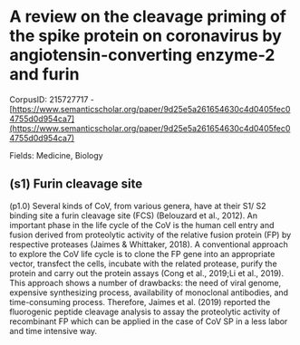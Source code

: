 # A review on the cleavage priming of the spike protein on coronavirus by angiotensin-converting enzyme-2 and furin

CorpusID: 215727717 - [https://www.semanticscholar.org/paper/9d25e5a261654630c4d0405fec04755d0d954ca7](https://www.semanticscholar.org/paper/9d25e5a261654630c4d0405fec04755d0d954ca7)

Fields: Medicine, Biology

## (s1) Furin cleavage site
(p1.0) Several kinds of CoV, from various genera, have at their S1/ S2 binding site a furin cleavage site (FCS) (Belouzard et al., 2012). An important phase in the life cycle of the CoV is the human cell entry and fusion derived from proteolytic activity of the relative fusion protein (FP) by respective proteases (Jaimes & Whittaker, 2018). A conventional approach to explore the CoV life cycle is to clone the FP gene into an appropriate vector, transfect the cells, incubate with the related protease, purify the protein and carry out the protein assays (Cong et al., 2019;Li et al., 2019). This approach shows a number of drawbacks: the need of viral genome, expensive synthesizing process, availability of monoclonal antibodies, and time-consuming process. Therefore, Jaimes et al. (2019) reported the fluorogenic peptide cleavage analysis to assay the proteolytic activity of recombinant FP which can be applied in the case of CoV SP in a less labor and time intensive way.
